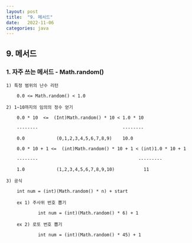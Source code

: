 ```yaml
---
layout: post
title:  "9. 메서드"
date:   2022-11-06
categories: java
---
```


## 9. 메서드

### 1. 자주 쓰는 메서드 - Math.random()

    1) 특정 범위의 난수 리턴

        0.0 <= Math.random() < 1.0
    
    2) 1~10까지의 임의의 정수 얻기

        0.0 * 10  <=  (Int)Math.random() * 10 < 1.0 * 10

        --------                                --------

        0.0            (0,1,2,3,4,5,6,7,8,9)    10.0    

        0.0 * 10 + 1 <=  (int)Math.random() * 10 + 1 < (int)1.0 * 10 + 1

        --------                                      ---------

        1.0            (1,2,3,4,5,6,7,8,9,10)           11     

    3) 공식 

        int num = (int)(Math.random() * n) + start

        ex 1) 주사위 번호 뽑기

                int num = (int)(Math.random() * 6) + 1

        ex 2) 로또 번호 뽑기 

                int num = (int)(Math.random() * 45) + 1
